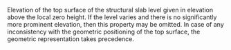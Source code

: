 Elevation of the top surface of the structural slab level given in elevation above the local zero height. If the level varies and there is no significantly more prominent elevation, then this property may be omitted. In case of any inconsistency with the geometric positioning of the top surface, the geometric representation takes precedence.
